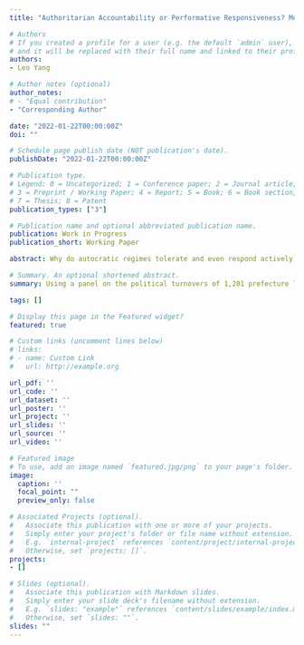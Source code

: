 ```yaml
---
title: "Authoritarian Accountability or Performative Responsiveness? Media Supervision on Chinese Majors"

# Authors
# If you created a profile for a user (e.g. the default `admin` user), write the username (folder name) here 
# and it will be replaced with their full name and linked to their profile.
authors:
- Leo Yang

# Author notes (optional)
author_notes:
# - "Equal contribution"
- "Corresponding Author"

date: "2022-01-22T00:00:00Z"
doi: ""

# Schedule page publish date (NOT publication's date).
publishDate: "2022-01-22T00:00:00Z"

# Publication type.
# Legend: 0 = Uncategorized; 1 = Conference paper; 2 = Journal article;
# 3 = Preprint / Working Paper; 4 = Report; 5 = Book; 6 = Book section;
# 7 = Thesis; 8 = Patent
publication_types: ["3"]

# Publication name and optional abbreviated publication name.
publication: Work in Progress
publication_short: Working Paper

abstract: Why do autocratic regimes tolerate and even respond actively to media criticisms? Previous research suggested that autocrats did so out of the intentions of collecting the evidence required to hold their subordinates accountable for wrongdoings. In this paper, I propose an alternative explanation and support it with evidence on how local officials were punished for news coverage on scandalous safety accidents. Using a panel on the political turnovers of 1,201 prefecture leaders in China during 2002-2012, I find that, of all 1,816 serious coal mine accidents, even controlling for the number of deaths they caused, only those with exceptionally higher media coverage have the effect of significantly reducing the prospects of local leaders' promotion. This result suggests that the primary goal of media supervision is to portray and promote a positive image of the autocrats rather than to enhance accountability. I further show that punishment is harsher when the news is covered by national party newspapers and regional commercial newspapers, suggesting the importance of power decentralization and media commercialization for effective media supervision in China. Together, these findings deepen our understanding of media supervision in autocracies.

# Summary. An optional shortened abstract.
summary: Using a panel on the political turnovers of 1,201 prefecture leaders in China during 2002-2012, I find that, of all 1,816 serious coal mine accidents, even controlling for the number of deaths they caused, only those with exceptionally higher media coverage have the effect of significantly reducing the prospects of local leaders' promotion.

tags: []

# Display this page in the Featured widget?
featured: true

# Custom links (uncomment lines below)
# links:
# - name: Custom Link
#   url: http://example.org

url_pdf: ''
url_code: ''
url_dataset: ''
url_poster: ''
url_project: ''
url_slides: ''
url_source: ''
url_video: ''

# Featured image
# To use, add an image named `featured.jpg/png` to your page's folder. 
image:
  caption: ''
  focal_point: ""
  preview_only: false

# Associated Projects (optional).
#   Associate this publication with one or more of your projects.
#   Simply enter your project's folder or file name without extension.
#   E.g. `internal-project` references `content/project/internal-project/index.md`.
#   Otherwise, set `projects: []`.
projects:
- []

# Slides (optional).
#   Associate this publication with Markdown slides.
#   Simply enter your slide deck's filename without extension.
#   E.g. `slides: "example"` references `content/slides/example/index.md`.
#   Otherwise, set `slides: ""`.
slides: ""
---
```


<!-- {{% callout note %}}
Click the *Cite* button above to demo the feature to enable visitors to import publication metadata into their reference management software.
{{% /callout %}}

{{% callout note %}}
Create your slides in Markdown - click the *Slides* button to check out the example.
{{% /callout %}}

Supplementary notes can be added here, including [code, math, and images](https://wowchemy.com/docs/writing-markdown-latex/). -->
